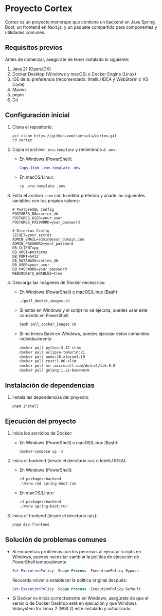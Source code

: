# Proyecto Cortex

Cortex es un proyecto monorepo que contiene un backend en Java Spring Boot, un frontend en Nuxt.js, y un paquete compartido para componentes y utilidades comunes.

## Requisitos previos

Antes de comenzar, asegúrate de tener instalado lo siguiente:

1. Java 21 (OpenJDK)
2. Docker Desktop (Windows y macOS) o Docker Engine (Linux)
3. IDE de tu preferencia (recomendado: IntelliJ IDEA y WebStorm o VS Code)
4. Maven
5. pnpm
6. Git

## Configuración inicial

1. Clona el repositorio:

   ```bash
   git clone https://github.com/cuervolu/cortex.git
   cd cortex
   ```

2. Copia el archivo `.env.template` y renómbralo a `.env`:
   - En Windows (PowerShell):

     ```powershell
     Copy-Item .env.template .env
     ```

   - En macOS/Linux:

     ```bash
     cp .env.template .env
     ```

3. Edita el archivo `.env` con tu editor preferido y añade las siguientes variables con tus propios valores:

   ```env
   # PostgreSQL Config
   POSTGRES_DB=cortex_db
   POSTGRES_USER=your_user
   POSTGRES_PASSWORD=your_password

   # Directus Config
   SECRET=your_secret
   ADMIN_EMAIL=admin@your_domain.com
   ADMIN_PASSWORD=your_password
   DB_CLIENT=pg
   DB_HOST=postgres
   DB_PORT=5432
   DB_DATABASE=cortex_db
   DB_USER=your_user
   DB_PASSWORD=your_password
   WEBSOCKETS_ENABLED=true
   ```

4. Descarga las imágenes de Docker necesarias:
   - En Windows (PowerShell) o macOS/Linux (Bash):

     ```bash
     ./pull_docker_images.sh
     ```

   - Si estás en Windows y el script no se ejecuta, puedes usar este comando en PowerShell:

     ```powershell
     bash pull_docker_images.sh
     ```

   - Si no tienes Bash en Windows, puedes ejecutar estos comandos individualmente:

     ```bash
     docker pull python:3.12-slim
     docker pull eclipse-temurin:21
     docker pull node:20-alpine3.19
     docker pull rust:1.80-slim
     docker pull mcr.microsoft.com/dotnet/sdk:8.0
     docker pull golang:1.22-bookworm
     ```

## Instalación de dependencias

1. Instala las dependencias del proyecto:

   ```bash
   pnpm install
   ```

## Ejecución del proyecto

1. Inicia los servicios de Docker:
   - En Windows (PowerShell) o macOS/Linux (Bash):

     ```bash
     docker-compose up -d
     ```

2. Inicia el backend (desde el directorio raíz o IntelliJ IDEA):
   - En Windows (PowerShell):

     ```powershell
     cd packages/backend
     .\mvnw.cmd spring-boot:run
     ```

   - En macOS/Linux:

     ```bash
     cd packages/backend
     ./mvnw spring-boot:run
     ```

3. Inicia el frontend (desde el directorio raíz):

   ```bash
   pnpm dev:frontend
   ```

## Solución de problemas comunes

- Si encuentras problemas con los permisos al ejecutar scripts en Windows, puedes necesitar cambiar la política de ejecución de PowerShell temporalmente:

  ```powershell
  Set-ExecutionPolicy -Scope Process -ExecutionPolicy Bypass
  ```

  Recuerda volver a establecer la política original después:

  ```powershell
  Set-ExecutionPolicy -Scope Process -ExecutionPolicy Default
  ```

- Si Docker no inicia correctamente en Windows, asegúrate de que el servicio de Docker Desktop esté en ejecución y que Windows Subsystem for Linux 2 (WSL2) esté instalado y actualizado.
